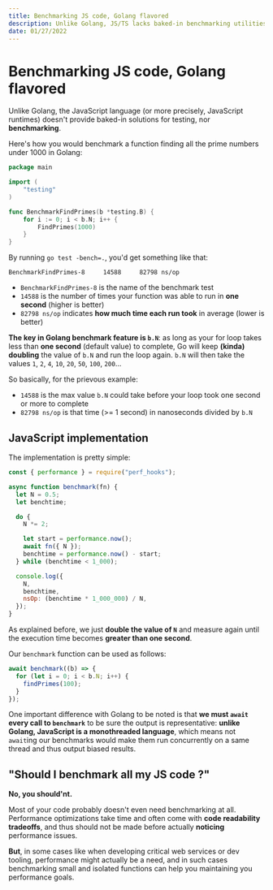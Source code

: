 ```yaml
---
title: Benchmarking JS code, Golang flavored
description: Unlike Golang, JS/TS lacks baked-in benchmarking utilities. Here's a solution to tackle this problem.
date: 01/27/2022
---
```


# Benchmarking JS code, Golang flavored

Unlike Golang, the JavaScript language (or more precisely, JavaScript runtimes) doesn't provide baked-in solutions for testing, nor **benchmarking**.

Here's how you would benchmark a function finding all the prime numbers under 1000 in Golang:

```go
package main

import (
    "testing"
)

func BenchmarkFindPrimes(b *testing.B) {
    for i := 0; i < b.N; i++ {
        FindPrimes(1000)
    }
}
```

By running `go test -bench=.`, you'd get something like that:

```plaintext
BenchmarkFindPrimes-8     14588     82798 ns/op
```

- `BenchmarkFindPrimes-8` is the name of the benchmark test
- `14588` is the number of times your function was able to run in **one second** (higher is better)
- `82798 ns/op` indicates **how much time each run took** in average (lower is better)

**The key in Golang benchmark feature is `b.N`**: as long as your for loop takes less than **one second** (default value) to complete, Go will keep **(kinda) doubling** the value of `b.N` and run the loop again. `b.N` will then take the values `1`, `2`, `4`, `10`, `20`, `50`, `100`, `200`...

So basically, for the prievous example:

- `14588` is the max value `b.N` could take before your loop took one second or more to complete
- `82798 ns/op` is that time (>= 1 second) in nanoseconds divided by `b.N`

## JavaScript implementation

The implementation is pretty simple:

```javascript
const { performance } = require("perf_hooks");

async function benchmark(fn) {
  let N = 0.5;
  let benchtime;

  do {
    N *= 2;

    let start = performance.now();
    await fn({ N });
    benchtime = performance.now() - start;
  } while (benchtime < 1_000);

  console.log({
    N,
    benchtime,
    nsOp: (benchtime * 1_000_000) / N,
  });
}
```

As explained before, we just **double the value of `N`** and measure again until the execution time becomes **greater than one second**.

Our `benchmark` function can be used as follows:

```javascript
await benchmark((b) => {
  for (let i = 0; i < b.N; i++) {
    findPrimes(100);
  }
});
```

One important difference with Golang to be noted is that **we must `await` every call to `benchmark`** to be sure the output is representative: **unlike Golang, JavaScript is a monothreaded language**, which means not `await`ing our benchmarks would make them run concurrently on a same thread and thus output biased results.

## "Should I benchmark all my JS code ?"

**No, you should'nt.**

Most of your code probably doesn't even need benchmarking at all. Performance optimizations take time and often come with **code readability tradeoffs**, and thus should not be made before actually **noticing** performance issues.

**But**, in some cases like when developing critical web services or dev tooling, performance might actually be a need, and in such cases benchmarking small and isolated functions can help you maintaining you performance goals.
